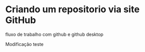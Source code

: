 # Criando um repositorio via site GitHub

fluxo de trabalho com github e github desktop

Modificação teste
